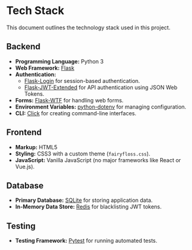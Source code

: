 # Tech Stack

This document outlines the technology stack used in this project.

## Backend

*   **Programming Language:** Python 3
*   **Web Framework:** [Flask](https://flask.palletsprojects.com/)
*   **Authentication:**
    *   [Flask-Login](https://flask-login.readthedocs.io/) for session-based authentication.
    *   [Flask-JWT-Extended](https://flask-jwt-extended.readthedocs.io/) for API authentication using JSON Web Tokens.
*   **Forms:** [Flask-WTF](https://flask-wtf.readthedocs.io/) for handling web forms.
*   **Environment Variables:** [python-dotenv](https://github.com/theskumar/python-dotenv) for managing configuration.
*   **CLI:** [Click](https://click.palletsprojects.com/) for creating command-line interfaces.

## Frontend

*   **Markup:** HTML5
*   **Styling:** CSS3 with a custom theme (`fairyfloss.css`).
*   **JavaScript:** Vanilla JavaScript (no major frameworks like React or Vue.js).

## Database

*   **Primary Database:** [SQLite](https://www.sqlite.org/index.html) for storing application data.
*   **In-Memory Data Store:** [Redis](https://redis.io/) for blacklisting JWT tokens.

## Testing

*   **Testing Framework:** [Pytest](https://docs.pytest.org/) for running automated tests.
